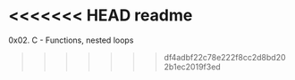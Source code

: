 <<<<<<< HEAD
readme
=======
0x02. C - Functions, nested loops

>>>>>>> df4adbf22c78e222f8cc2d8bd202b1ec2019f3ed
